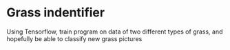 # Grass indentifier
Using Tensorflow, train program on data of two different types of grass, and hopefully be able to classify new grass pictures
